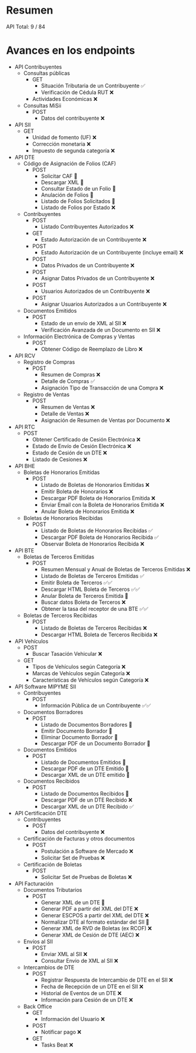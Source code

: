 # Resumen
API Total: 9 / 84

# Avances en los endpoints

- API Contribuyentes
	- Consultas públicas
		- GET
			- Situación Tributaria de un Contribuyente ✅
			- Verificación de Cédula RUT ❌
		- Actividades Económicas ❌
	- Consultas MiSii
		- POST
			- Datos del contribuyente ❌
- API SII
	- GET
		- Unidad de fomento (UF) ❌
		- Corrección monetaria ❌
		- Impuesto de segunda categoría ❌
- API DTE
	- Código de Asignación de Folios (CAF)
		- POST
			- Solicitar CAF 🚧
			- Descargar XML 🚧
			- Consultar Estado de un Folio 🚧
			- Anulación de Folios 🚧
			- Listado de Folios Solicitados 🚧
			- Listado de Folios por Estado ❌
	- Contribuyentes
		- POST
			- Listado Contribuyentes Autorizados ❌
		- GET
			- Estado Autorización de un Contribuyente ❌
		- POST
			- Estado Autorización de un Contribuyente (incluye email) ❌
		- POST
			- Datos Privados de un Contribuyente ❌
		- POST
			- Asignar Datos Privados de un Contribuyente ❌
		- POST
			- Usuarios Autorizados de un Contribuyente ❌
		- POST
			- Asignar Usuarios Autorizados a un Contribuyente ❌
	- Documentos Emitidos
		- POST
			- Estado de un envío de XML al SII ❌
			- Verificación Avanzada de un Documento en SII ❌
	- Información Electrónica de Compras y Ventas
		- POST
			- Obtener Código de Reemplazo de Libro ❌
- API RCV
	- Registro de Compras
		- POST
			- Resumen de Compras ❌
			- Detalle de Compras ✅
			- Asignación Tipo de Transacción de una Compra ❌
	- Registro de Ventas
		- POST
			- Resumen de Ventas ❌
			- Detalle de Ventas ❌
			- Asignación de Resumen de Ventas por Documento ❌
- API RTC
	- POST
		- Obtener Certificado de Cesión Electrónica ❌
		- Estado de Envío de Cesión Electrónica ❌
		- Estado de Cesión de un DTE ❌
		- Listado de Cesiones ❌
- API BHE
	- Boletas de Honorarios Emitidas
		- POST
			- Listado de Boletas de Honorarios Emitidas ❌
			- Emitir Boleta de Honorarios ❌
			- Descargar PDF Boleta de Honorarios Emitida ❌
			- Enviar Email con la Boleta de Honorarios Emitida ❌
			- Anular Boleta de Honorarios Emitida ❌
	- Boletas de Honorarios Recibidas
		- POST
			- Listado de Boletas de Honorarios Recibidas ✅
			- Descargar PDF Boleta de Honorarios Recibida ✅
			- Observar Boleta de Honorarios Recibida ❌
- API BTE
	- Boletas de Terceros Emitidas
		- POST
			- Resumen Mensual y Anual de Boletas de Terceros Emitidas ❌
			- Listado de Boletas de Terceros Emitidas ✅
			- Emitir Boleta de Terceros ✅✅
			- Descargar HTML Boleta de Terceros ✅✅
			- Anular Boleta de Terceros Emitida 🚧
			- Buscar datos Boleta de Terceros ❌
			- Obtener la tasa del receptor de una BTE ✅✅
	- Boletas de Terceros Recibidas
		- POST
			- Listado de Boletas de Terceros Recibidas ❌
			- Descargar HTML Boleta de Terceros Recibida ❌
- API Vehículos
	- POST
		- Buscar Tasación Vehicular ❌
	- GET
		- Tipos de Vehículos según Categoría ❌
		- Marcas de Vehículos según Categoría ❌
		- Características de Vehículos según Categoría ❌
- API Software MIPYME SII
	- Contribuyentes
		- POST
			- Información Pública de un Contribuyente ✅✅
	- Documentos Borradores
		- POST
			- Listado de Documentos Borradores 🚧
			- Emitir Documento Borrador 🚧
			- Eliminar Documento Borrador 🚧
			- Descargar PDF de un Documento Borrador 🚧
	- Documentos Emitidos
		- POST
			- Listado de Documentos Emitidos 🚧
			- Descargar PDF de un DTE Emitido 🚧
			- Descargar XML de un DTE emitido 🚧
	- Documentos Recibidos
		- POST
			- Listado de Documentos Recibidos 🚧
			- Descargar PDF de un DTE Recibido ❌
			- Descargar XML de un DTE Recibido ✅
- API Certificación DTE
	- Contribuyentes
		- POST
			- Datos del contribuyente ❌
	- Certificación de Facturas y otros documentos
		- POST
			- Postulación a Software de Mercado ❌
			- Solicitar Set de Pruebas ❌
	- Certificación de Boletas
		- POST
			- Solicitar Set de Pruebas de Boletas ❌
- API Facturación
	- Documentos Tributarios
		- POST
			- Generar XML de un DTE 🚧
			- Generar PDF a partir del XML del DTE ❌
			- Generar ESCPOS a partir del XML del DTE ❌
			- Normalizar DTE al formato estándar del SII 🚧
			- Generar XML de RVD de Boletas (ex RCOF) ❌
			- Generar XML de Cesión de DTE (AEC) ❌
	- Envíos al SII
		- POST
			- Enviar XML al SII ❌
			- Consultar Envio de XML al SII ❌
	- Intercambios de DTE
		- POST
			- Registrar Respuesta de Intercambio de DTE en el SII ❌
			- Fecha de Recepción de un DTE en el SII ❌
			- Historial de Eventos de un DTE ❌
			- Información para Cesión de un DTE ❌
	- Back Office
		- GET
			- Información del Usuario ❌
		- POST
			- Notificar pago ❌
		- GET
			- Tasks Beat ❌
